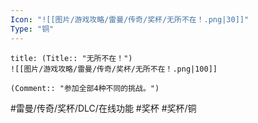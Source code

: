 ```yaml
---
Icon: "![[图片/游戏攻略/雷曼/传奇/奖杯/无所不在！.png|30]]"
Type: "铜"
---
```

```ad-common-bronze-trophy
title: (Title:: "无所不在！")
![[图片/游戏攻略/雷曼/传奇/奖杯/无所不在！.png|100]]

(Comment:: "参加全部4种不同的挑战。")
```

#雷曼/传奇/奖杯/DLC/在线功能 #奖杯 #奖杯/铜
